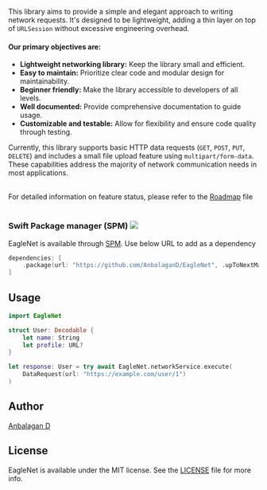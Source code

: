 This library aims to provide a simple and elegant approach to writing network requests. It's designed to be lightweight, adding a thin layer on top of `URLSession` without excessive engineering overhead. 

#### Our primary objectives are:

- **Lightweight networking library:** Keep the library small and efficient.
- **Easy to maintain:** Prioritize clear code and modular design for maintainability.
- **Beginner friendly:** Make the library accessible to developers of all levels.
- **Well documented:** Provide comprehensive documentation to guide usage.
- **Customizable and testable:** Allow for flexibility and ensure code quality through testing.


Currently, this library supports basic HTTP data requests (`GET`, `POST`, `PUT`, `DELETE`) and includes a small file upload feature using `multipart/form-data`. These capabilities address the majority of network communication needs in most applications.<br><br>


For detailed information on feature status, please refer to the [Roadmap](https://github.com/AnbalaganD/EagleNet/wiki/Roadmap) file
<br><br>

### Swift Package manager (SPM) [![](https://img.shields.io/endpoint?url=https%3A%2F%2Fswiftpackageindex.com%2Fapi%2Fpackages%2FAnbalaganD%2FEagleNet%2Fbadge%3Ftype%3Dswift-versions)](https://swiftpackageindex.com/AnbalaganD/EagleNet)

EagleNet is available through [SPM](https://github.com/AnbalaganD/EagleNet). Use below URL to add as a dependency

```swift
dependencies: [
    .package(url: "https://github.com/AnbalaganD/EagleNet", .upToNextMajor(from: "1.0.3"))
]
```

## Usage
```swift
import EagleNet

struct User: Decodable {
    let name: String
    let profile: URL?
}

let response: User = try await EagleNet.networkService.execute(
    DataRequest(url: "https://example.com/user/1")
)

```

## Author

[Anbalagan D](mailto:anbu94p@gmail.com)

## License

EagleNet is available under the MIT license. See the [LICENSE](LICENSE) file for more info.
